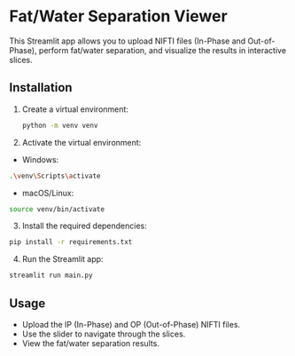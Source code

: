 # Fat/Water Separation Viewer

This Streamlit app allows you to upload NIFTI files (In-Phase and Out-of-Phase), perform fat/water separation, and visualize the results in interactive slices.

## Installation

1. Create a virtual environment:

   ```bash
   python -m venv venv
   ```

2. Activate the virtual environment:

- Windows:

```bash
.\venv\Scripts\activate
```

- macOS/Linux:

```bash
source venv/bin/activate
```

3. Install the required dependencies:

```bash
pip install -r requirements.txt
```

4. Run the Streamlit app:

```bash
streamlit run main.py
```

## Usage

- Upload the IP (In-Phase) and OP (Out-of-Phase) NIFTI files.
- Use the slider to navigate through the slices.
- View the fat/water separation results.
